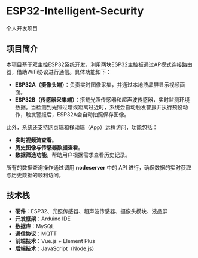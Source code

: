 # ESP32-Intelligent-Security
个人开发项目

## 项目简介
本项目基于双主控ESP32系统开发，利用两块ESP32主控板通过AP模式连接路由器，借助WiFi协议进行通信。具体功能如下：

- **ESP32A（摄像头端）**：负责实时图像采集，并通过本地液晶屏显示视频画面。
- **ESP32B（传感器采集端）**：搭载光照传感器和超声波传感器，实时监测环境数据。当检测到光照过暗或距离过近时，系统会自动触发警报并执行预设动作，触发警报后，ESP32A会自动拍照保存图像。

此外，系统还支持网页端和移动端（App）远程访问，功能包括：
- **实时视频流查看**。
- **历史图像与传感器数据查看**。
- **数据筛选功能**，帮助用户根据需求查看历史记录。

所有的数据查询操作通过调用 **nodeserver** 中的 API 进行，确保数据的实时获取与历史数据的顺利访问。

## 技术栈
- **硬件**：ESP32、光照传感器、超声波传感器、摄像头模块、液晶屏
- **开发框架**：Arduino IDE
- **数据库**：MySQL
- **通信协议**：MQTT
- **前端技术**：Vue.js + Element Plus
- **后端技术**：JavaScript（Node.js）
